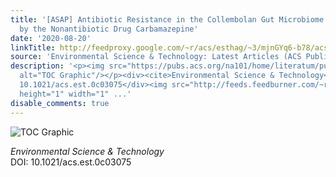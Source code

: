 ```yaml
---
title: '[ASAP] Antibiotic Resistance in the Collembolan Gut Microbiome Accelerated
  by the Nonantibiotic Drug Carbamazepine'
date: '2020-08-20'
linkTitle: http://feedproxy.google.com/~r/acs/esthag/~3/mjnGYq6-b78/acs.est.0c03075
source: 'Environmental Science & Technology: Latest Articles (ACS Publications)'
description: '<p><img src="https://pubs.acs.org/na101/home/literatum/publisher/achs/journals/content/esthag/0/esthag.ahead-of-print/acs.est.0c03075/20200820/images/medium/es0c03075_0006.gif"
  alt="TOC Graphic"/></p><div><cite>Environmental Science & Technology</cite></div><div>DOI:
  10.1021/acs.est.0c03075</div><img src="http://feeds.feedburner.com/~r/acs/esthag/~4/mjnGYq6-b78"
  height="1" width="1" ...'
disable_comments: true
---
```

<p><img src="https://pubs.acs.org/na101/home/literatum/publisher/achs/journals/content/esthag/0/esthag.ahead-of-print/acs.est.0c03075/20200820/images/medium/es0c03075_0006.gif" alt="TOC Graphic"/></p><div><cite>Environmental Science & Technology</cite></div><div>DOI: 10.1021/acs.est.0c03075</div><img src="http://feeds.feedburner.com/~r/acs/esthag/~4/mjnGYq6-b78" height="1" width="1" ...